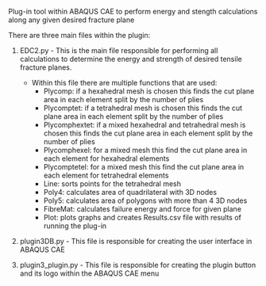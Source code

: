 Plug-in tool within ABAQUS CAE to perform energy and stength calculations along any given desired fracture plane

There are three main files within the plugin:

1. EDC2.py -
This is the main file responsible for performing all calculations to determine the energy and strength of desired tensile fracture planes.
	- Within this file there are multiple functions that are used:
		- Plycomp: if a hexahedral mesh is chosen this finds the cut plane area in each element split by the number of plies
		- Plycomptet: if a tetrahedral mesh is chosen this finds the cut plane area in each element split by the number of plies
		- Plycomphextet: if a mixed hexahedral and tetrahedral mesh is chosen this finds the cut plane area in each element split by the number of plies
		- Plycomphexel: for a mixed mesh this find the cut plane area in each element for hexahedral elements
		- Plycomptetel: for a mixed mesh this find the cut plane area in each element for tetrahedral elements 
		- Line: sorts points for the tetrahedral mesh
		- Poly4: calculates area of quadrilateral with 3D nodes
		- Poly5: calculates area of polygons with more than 4 3D nodes
		- FibreMat: calculates failure energy and force for given plane
		- Plot: plots graphs and creates Results.csv file with results of running the plug-in

2. plugin3DB.py - 
This file is responsible for creating the user interface in ABAQUS CAE

3. plugin3_plugin.py -
This file is responsible for creating the plugin button and its logo within the ABAQUS CAE menu
